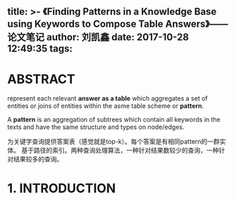 title: >-
  《Finding Patterns in a Knowledge Base using Keywords to Compose Table
  Answers》——论文笔记
author: 刘凯鑫
date: 2017-10-28 12:49:35
tags:
---
# ABSTRACT
represent each relevant **answer as a table**  which aggregates a set of entities or joins of entities within the asme table scheme or **pattern**.

A **pattern** is an aggregation of subtrees which contain all keywords in the texts and have the same structure and types on node/edges.

为关键字查询提供答案表（感觉就是top-k）。每个答案是有相同pattern的一群实体。
基于路径的索引。两种查询处理算法，一种针对结果数较少的查询，一种针对结果较多的查询。
# 1. INTRODUCTION


